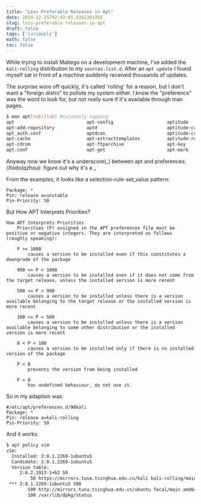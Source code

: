 ```yaml
---
title: "Less Preferable Releases in Apt"
date: 2020-12-25T02:43:05.936238338Z
slug: less-preferable-releases-in-apt
draft: false
tags: ['curiously']
math: false
toc: false
---
```


While trying to install Maltego on a development machine, I've added the `kali-rolling` distribution to my `sources.list.d`. After an `apt update` I found myself sat in front of a machine suddenly received thousands of updates.


The surprise wore off quickly, it's called 'rolling' for a reason, but I don't want a "foreign distro" to pollute my system either. I know the "preference" was the word to look for, but not really sure if it's available through man pages.

<!--more-->

```bash
$ man apt[tab][tab] #curiously tapping
apt                           apt-config                    aptitude                      apt-patterns                  apt-transport-mirror
apt-add-repository            aptd                          aptitude-create-state-bundle  apt_preferences               apturl
apt_auth.conf                 aptdcon                       aptitude-curses               apt-secure                    apturl-gtk
apt-cache                     apt-extracttemplates          aptitude-run-state-bundle     apt-sortpkgs                  
apt-cdrom                     apt-ftparchive                apt-key                       apt-transport-http            
apt.conf                      apt-get                       apt-mark                      apt-transport-https
```

Anyway now we know it's a underscore(_) between apt and preferences. //todo(qzhou): figure out why it's a _

From the examples, it looks like a selection-rule-set_value pattern:
```
Package: *
Pin: release a=unstable
Pin-Priority: 50
```
But How APT Interprets Priorities?
```
How APT Interprets Priorities
    Priorities (P) assigned in the APT preferences file must be positive or negative integers. They are interpreted as follows (roughly speaking):

    P >= 1000
        causes a version to be installed even if this constitutes a downgrade of the package

    990 <= P < 1000
        causes a version to be installed even if it does not come from the target release, unless the installed version is more recent

    500 <= P < 990
        causes a version to be installed unless there is a version available belonging to the target release or the installed version is more recent

    100 <= P < 500
        causes a version to be installed unless there is a version available belonging to some other distribution or the installed version is more recent

    0 < P < 100
        causes a version to be installed only if there is no installed version of the package

    P < 0
        prevents the version from being installed

    P = 0
        has undefined behaviour, do not use it.
```

So in my adaption was:
```
#/etc/apt/preferences.d/90kali 
Package: *
Pin: release a=kali-rolling
Pin-Priority: 50
```

And it works:
```bash
$ apt policy vim
vim:
  Installed: 2:8.1.2269-1ubuntu5
  Candidate: 2:8.1.2269-1ubuntu5
  Version table:
     2:8.2.1913-1+b2 50
         50 https://mirrors.tuna.tsinghua.edu.cn/kali kali-rolling/main amd64 Packages
 *** 2:8.1.2269-1ubuntu5 500
        500 http://mirrors.tuna.tsinghua.edu.cn/ubuntu focal/main amd64 Packages
        100 /var/lib/dpkg/status
```

